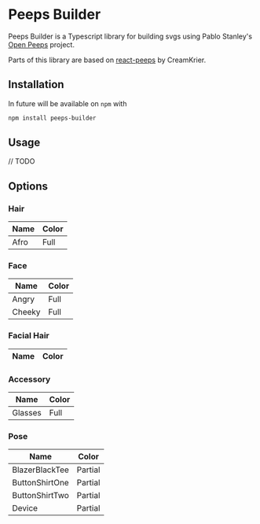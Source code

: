 # Peeps Builder

Peeps Builder is a Typescript library for building svgs using Pablo Stanley's [Open Peeps](https://www.openpeeps.com/) project.

Parts of this library are based on [react-peeps](https://github.com/CeamKrier/react-peeps) by CreamKrier.

## Installation
In future will be available on `npm` with
``` bash
npm install peeps-builder
```

## Usage
// TODO

## Options

### Hair
|Name|Color|
|-----|-----|
|Afro |Full |

### Face
|Name|Color|
|-----|-----|
|Angry|Full |
|Cheeky|Full |

### Facial Hair
|Name|Color|
|-----|-----|

### Accessory
|Name|Color|
|-----|-----|
|Glasses|Full |

### Pose
|Name|Color|
|-----|-----|
|BlazerBlackTee|Partial|
|ButtonShirtOne|Partial|
|ButtonShirtTwo|Partial|
|Device|Partial|